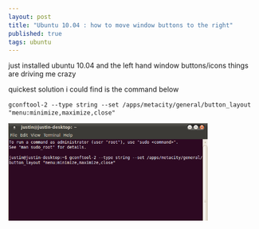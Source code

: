 ```yaml
---
layout: post
title: "Ubuntu 10.04 : how to move window buttons to the right"
published: true
tags: ubuntu
---
```

just installed ubuntu 10.04 and the left hand window buttons/icons things are 
driving me crazy

quickest solution i could find is the command below

``` shell
gconftool-2 --type string --set /apps/metacity/general/button_layout "menu:minimize,maximize,close"
```

<img src="/img/ubuntu-right.png" width="400" alt="">